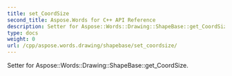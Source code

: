 ```yaml
---
title: set_CoordSize
second_title: Aspose.Words for C++ API Reference
description: Setter for Aspose::Words::Drawing::ShapeBase::get_CoordSize. 
type: docs
weight: 0
url: /cpp/aspose.words.drawing/shapebase/set_coordsize/
---
```


Setter for Aspose::Words::Drawing::ShapeBase::get_CoordSize. 

